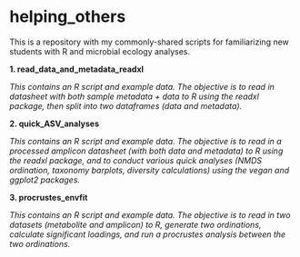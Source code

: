 # helping_others
This is a repository with my commonly-shared scripts for familiarizing new students with R and microbial ecology analyses. 

 <strong> 1. read_data_and_metadata_readxl </strong>
 <em><p><tab>This contains an R script and example data. The objective is to read in datasheet with both sample metadata + data to R using the readxl package, then split into two dataframes (data and metadata).</em></p>
 
<strong> 2. quick_ASV_analyses </strong>
<em><p>This contains an R script and example data. The objective is to read in a processed amplicon datasheet (with both data and metadata) to R using the readxl package, and to conduct various quick analyses (NMDS ordination, taxonomy barplots, diversity calculations) using the vegan and ggplot2 packages.</em></p>

<strong> 3. procrustes_envfit </strong>
<em><p>This contains an R script and example data. The objective is to read in two datasets (metabolite and amplicon) to R, generate two ordinations, calculate significant loadings, and run a procrustes analysis between the two ordinations.</em></p>
